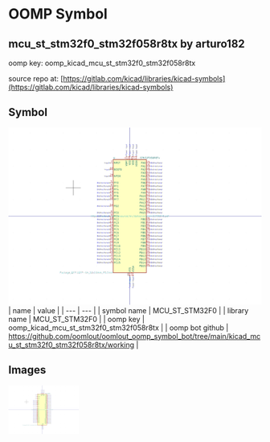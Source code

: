 # OOMP Symbol  
## mcu_st_stm32f0_stm32f058r8tx  by arturo182  
  
oomp key: oomp_kicad_mcu_st_stm32f0_stm32f058r8tx  
  
source repo at: [https://gitlab.com/kicad/libraries/kicad-symbols](https://gitlab.com/kicad/libraries/kicad-symbols)  
## Symbol  
  
[![working.png](working_600.png)](working.png)  
| name | value | 
| --- | --- | 
| symbol name | MCU_ST_STM32F0 | 
| library name | MCU_ST_STM32F0 | 
| oomp key | oomp_kicad_mcu_st_stm32f0_stm32f058r8tx | 
| oomp bot github | https://github.com/oomlout/oomlout_oomp_symbol_bot/tree/main/kicad_mcu_st_stm32f0_stm32f058r8tx/working | 
## Images  
  
[![working.png](working_140.png)](working.png)  
